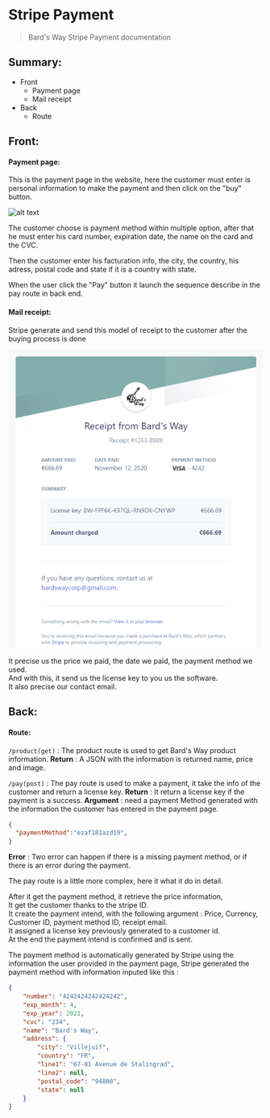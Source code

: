 # Stripe Payment #
>
> Bard's Way Stripe Payment documentation
>

## Summary: ##
- Front
  - Payment page
  - Mail receipt
- Back
  - Route

## Front: ##

#### Payment page: ####

This is the payment page in the website, here the customer must enter is personal information to make the payment and then click on the "buy" button.

![alt text](./assets/payment.png)

The customer choose is payment method within multiple option, after that he must enter his card number, expiration date, the name on the card and the CVC.

Then the customer enter his facturation info, the city, the country, his adress, postal code and state if it is a country with state.

When the user click the "Pay" button it launch the sequence describe in the pay route in back end.

#### Mail receipt: ####

Stripe generate and send this model of receipt to the customer after the buying process is done

![alt text](./assets/receipt.png)

It precise us the price we paid, the date we paid, the payment method we used.  
And with this, it send us the license key to you us the software.  
It also precise our contact email.

## Back: ##

#### Route: ####

`/product(get)` :
The product route is used to get Bard's Way product information.
**Return** :  A JSON with the information is returned name, price and image.

`/pay(post)` :
The pay route is used to make a payment, it take the info of the customer and return a license key.
**Return** : It return a license key if the payment is a success.
**Argument** : need a payment Method generated with the information the customer has entered in the payment page.
```json
{
  "paymentMethod":"ezaf181azd19",
}
```
**Error** : Two error can happen if there is a missing payment method, or if there is an error during the payment.

The pay route is a little more complex, here it what it do in detail.

After it get the payment method, it retrieve the price information,  
It get the customer thanks to the stripe ID.  
It create the payment intend, with the following argument : Price, Currency, Customer ID, payment method ID, receipt email.  
It assigned a license key previously generated to a customer id.  
At the end the payment intend is confirmed and is sent.  

The payment method is automatically generated by Stripe using the information the user provided in the payment page, Stripe generated the payment method with information inputed like this :
```json
{
    "number": "4242424242424242",
    "exp_month": 4,
    "exp_year": 2021,
    "cvc": "234",
    "name": "Bard's Way",
    "address": {
        "city": "Villejuif",
        "country": "FR",
        "line1": "67-81 Avenue de Stalingrad",
        "line2": null,
        "postal_code": "94800",
        "state": null
    }
}
```
